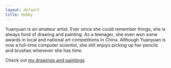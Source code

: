 ```yaml
---
layout: default
title: Hobby
---
```



Yuanyuan is an amateur artist. Ever since she could remember things, she is always fond of drawing and painting. As a teenager, she even won some awards in local and national art competitions in China. Although Yuanyuan is now a full-time computer scientist, she still enjoys picking up her pencils and brushes whenever she has time.

Check out [my drawings and paintings](https://photos.google.com/album/AF1QipN0hrxldN7FbtgMylwqWsxfUFH2IlqVIcK5PZy7)
